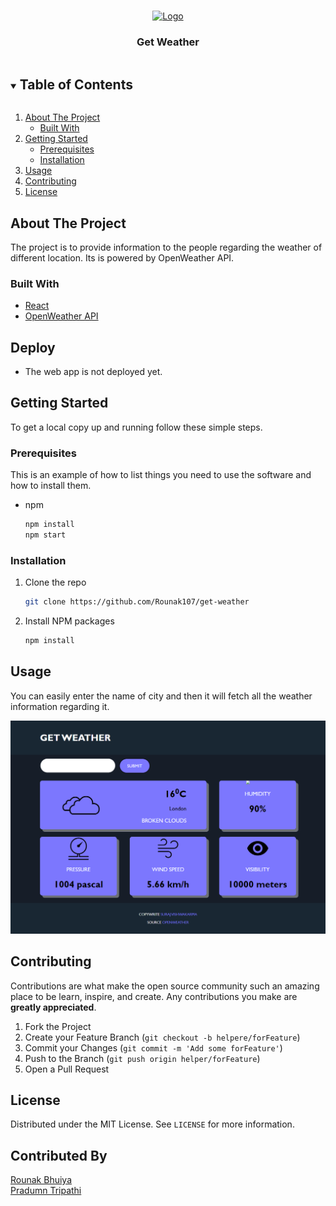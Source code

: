 <!-- PROJECT SHIELDS -->
<!--
*** I'm using markdown "reference style" links for readability.
*** Reference links are enclosed in brackets [ ] instead of parentheses ( ).
*** See the bottom of this document for the declaration of the reference variables
*** for contributors-url, forks-url, etc. This is an optional, concise syntax you may use.
*** https://www.markdownguide.org/basic-syntax/#reference-style-links
-->



<!-- PROJECT LOGO -->
<br />
<p align="center">
  <a href="https://github.com/Rounak107/get-weather">
    <img src="https://freepngimg.com/thumb/weather/23527-3-weather-thumb.png" alt="Logo" width="80" height="80">
  </a>

  <h3 align="center">Get Weather</h3>

</p>



<!-- TABLE OF CONTENTS -->
<details open="open">
  <summary><h2 style="display: inline-block">Table of Contents</h2></summary>
  <ol>
    <li>
      <a href="#about-the-project">About The Project</a>
      <ul>
        <li><a href="#built-with">Built With</a></li>
      </ul>
    </li>
    <li>
      <a href="#getting-started">Getting Started</a>
      <ul>
        <li><a href="#prerequisites">Prerequisites</a></li>
        <li><a href="#installation">Installation</a></li>
      </ul>
    </li>
    <li><a href="#usage">Usage</a></li>
    <li><a href="#contributing">Contributing</a></li>
    <li><a href="#license">License</a></li>
  </ol>
</details>



<!-- ABOUT THE PROJECT -->
## About The Project

The project is to provide information to the people regarding the weather of different location.
Its is powered by OpenWeather API.


### Built With

* [React](https://github.com/facebook/react)
* [OpenWeather API](https://openweathermap.org/)

## Deploy
- The web app is not deployed yet.


<!-- GETTING STARTED -->
## Getting Started

To get a local copy up and running follow these simple steps.

### Prerequisites

This is an example of how to list things you need to use the software and how to install them.
* npm
  ```sh
  npm install 
  npm start
  ```

### Installation

1. Clone the repo
   ```sh
   git clone https://github.com/Rounak107/get-weather
   ```
2. Install NPM packages
   ```sh
   npm install
   ```



<!-- USAGE EXAMPLES -->
## Usage

You can easily enter the name of city and then it will fetch all the weather information regarding it.

![image](./screenshot.png)


<!-- CONTRIBUTING -->
## Contributing

Contributions are what make the open source community such an amazing place to be learn, inspire, and create. Any contributions you make are **greatly appreciated**.

1. Fork the Project
2. Create your Feature Branch (`git checkout -b helpere/forFeature`)
3. Commit your Changes (`git commit -m 'Add some forFeature'`)
4. Push to the Branch (`git push origin helper/forFeature`)
5. Open a Pull Request



<!-- LICENSE -->
## License

Distributed under the MIT License. See `LICENSE` for more information.

<!-- CONTRIBUTED BY -->

## Contributed By
[Rounak Bhuiya](https://github.com/Rounak107)
<br>
[Pradumn Tripathi]()

